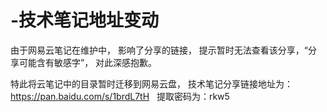 # -技术笔记地址变动

由于网易云笔记在维护中， 影响了分享的链接， 提示暂时无法查看该分享，“分享可能含有敏感字”， 对此深感抱歉。 

特此将云笔记中的目录暂时迁移到网易云盘， 技术笔记分享链接地址为：https://pan.baidu.com/s/1brdL7tH   提取密码为：rkw5
